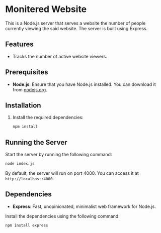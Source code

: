 # Monitered Website

This is a Node.js server that serves a website the number of people currently viewing the said website. The server is built using Express.

## Features

- Tracks the number of active website viewers.

## Prerequisites

- **Node.js**: Ensure that you have Node.js installed. You can download it from [nodejs.org](https://nodejs.org).

## Installation

1. Install the required dependencies:
   ```bash
   npm install
   ```

## Running the Server

Start the server by running the following command:
```bash
node index.js
```

By default, the server will run on port 4000. You can access it at `http://localhost:4000`.

## Dependencies

- **Express**: Fast, unopinionated, minimalist web framework for Node.js.

Install the dependencies using the following command:
```bash
npm install express
```